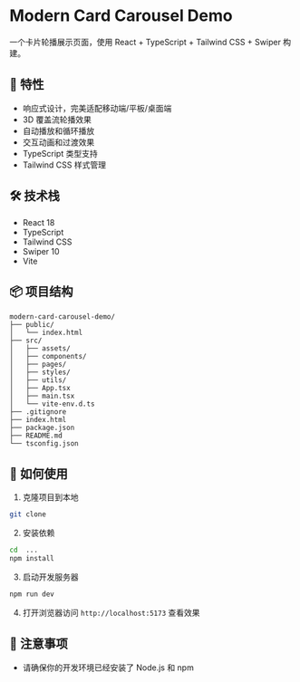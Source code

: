 # Modern Card Carousel Demo

一个卡片轮播展示页面，使用 React + TypeScript + Tailwind CSS + Swiper 构建。

## 🌟 特性

- 响应式设计，完美适配移动端/平板/桌面端
- 3D 覆盖流轮播效果
- 自动播放和循环播放
- 交互动画和过渡效果
- TypeScript 类型支持
- Tailwind CSS 样式管理

## 🛠️ 技术栈

- React 18
- TypeScript
- Tailwind CSS
- Swiper 10
- Vite

## 📦 项目结构
```
modern-card-carousel-demo/
├── public/
│   └── index.html
├── src/
│   ├── assets/
│   ├── components/
│   ├── pages/
│   ├── styles/
│   ├── utils/
│   ├── App.tsx
│   ├── main.tsx
│   └── vite-env.d.ts
├── .gitignore
├── index.html
├── package.json
├── README.md
└── tsconfig.json
```

## 🚀 如何使用

1. 克隆项目到本地

```bash
git clone 
```

2. 安装依赖

```bash
cd  ...
npm install
```

3. 启动开发服务器

```bash
npm run dev
```

4. 打开浏览器访问 `http://localhost:5173` 查看效果

## 📝 注意事项

- 请确保你的开发环境已经安装了 Node.js 和 npm